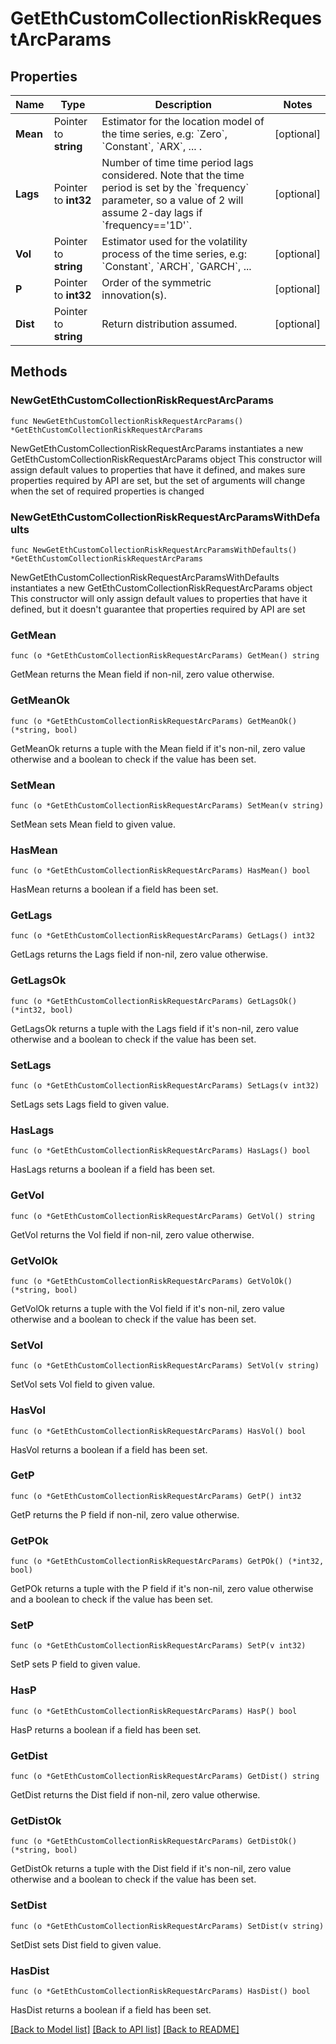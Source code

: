 # GetEthCustomCollectionRiskRequestArcParams

## Properties

Name | Type | Description | Notes
------------ | ------------- | ------------- | -------------
**Mean** | Pointer to **string** | Estimator for the location model of the time series, e.g: &#x60;Zero&#x60;, &#x60;Constant&#x60;, &#x60;ARX&#x60;, ... . | [optional] 
**Lags** | Pointer to **int32** | Number of time time period lags considered. Note that the time period is set by the &#x60;frequency&#x60; parameter, so a value of 2 will assume 2-day lags if &#x60;frequency&#x3D;&#x3D;&#39;1D&#39;&#x60;. | [optional] 
**Vol** | Pointer to **string** | Estimator used for the volatility process of the time series, e.g: &#x60;Constant&#x60;, &#x60;ARCH&#x60;, &#x60;GARCH&#x60;, ...  | [optional] 
**P** | Pointer to **int32** | Order of the symmetric innovation(s). | [optional] 
**Dist** | Pointer to **string** | Return distribution assumed. | [optional] 

## Methods

### NewGetEthCustomCollectionRiskRequestArcParams

`func NewGetEthCustomCollectionRiskRequestArcParams() *GetEthCustomCollectionRiskRequestArcParams`

NewGetEthCustomCollectionRiskRequestArcParams instantiates a new GetEthCustomCollectionRiskRequestArcParams object
This constructor will assign default values to properties that have it defined,
and makes sure properties required by API are set, but the set of arguments
will change when the set of required properties is changed

### NewGetEthCustomCollectionRiskRequestArcParamsWithDefaults

`func NewGetEthCustomCollectionRiskRequestArcParamsWithDefaults() *GetEthCustomCollectionRiskRequestArcParams`

NewGetEthCustomCollectionRiskRequestArcParamsWithDefaults instantiates a new GetEthCustomCollectionRiskRequestArcParams object
This constructor will only assign default values to properties that have it defined,
but it doesn't guarantee that properties required by API are set

### GetMean

`func (o *GetEthCustomCollectionRiskRequestArcParams) GetMean() string`

GetMean returns the Mean field if non-nil, zero value otherwise.

### GetMeanOk

`func (o *GetEthCustomCollectionRiskRequestArcParams) GetMeanOk() (*string, bool)`

GetMeanOk returns a tuple with the Mean field if it's non-nil, zero value otherwise
and a boolean to check if the value has been set.

### SetMean

`func (o *GetEthCustomCollectionRiskRequestArcParams) SetMean(v string)`

SetMean sets Mean field to given value.

### HasMean

`func (o *GetEthCustomCollectionRiskRequestArcParams) HasMean() bool`

HasMean returns a boolean if a field has been set.

### GetLags

`func (o *GetEthCustomCollectionRiskRequestArcParams) GetLags() int32`

GetLags returns the Lags field if non-nil, zero value otherwise.

### GetLagsOk

`func (o *GetEthCustomCollectionRiskRequestArcParams) GetLagsOk() (*int32, bool)`

GetLagsOk returns a tuple with the Lags field if it's non-nil, zero value otherwise
and a boolean to check if the value has been set.

### SetLags

`func (o *GetEthCustomCollectionRiskRequestArcParams) SetLags(v int32)`

SetLags sets Lags field to given value.

### HasLags

`func (o *GetEthCustomCollectionRiskRequestArcParams) HasLags() bool`

HasLags returns a boolean if a field has been set.

### GetVol

`func (o *GetEthCustomCollectionRiskRequestArcParams) GetVol() string`

GetVol returns the Vol field if non-nil, zero value otherwise.

### GetVolOk

`func (o *GetEthCustomCollectionRiskRequestArcParams) GetVolOk() (*string, bool)`

GetVolOk returns a tuple with the Vol field if it's non-nil, zero value otherwise
and a boolean to check if the value has been set.

### SetVol

`func (o *GetEthCustomCollectionRiskRequestArcParams) SetVol(v string)`

SetVol sets Vol field to given value.

### HasVol

`func (o *GetEthCustomCollectionRiskRequestArcParams) HasVol() bool`

HasVol returns a boolean if a field has been set.

### GetP

`func (o *GetEthCustomCollectionRiskRequestArcParams) GetP() int32`

GetP returns the P field if non-nil, zero value otherwise.

### GetPOk

`func (o *GetEthCustomCollectionRiskRequestArcParams) GetPOk() (*int32, bool)`

GetPOk returns a tuple with the P field if it's non-nil, zero value otherwise
and a boolean to check if the value has been set.

### SetP

`func (o *GetEthCustomCollectionRiskRequestArcParams) SetP(v int32)`

SetP sets P field to given value.

### HasP

`func (o *GetEthCustomCollectionRiskRequestArcParams) HasP() bool`

HasP returns a boolean if a field has been set.

### GetDist

`func (o *GetEthCustomCollectionRiskRequestArcParams) GetDist() string`

GetDist returns the Dist field if non-nil, zero value otherwise.

### GetDistOk

`func (o *GetEthCustomCollectionRiskRequestArcParams) GetDistOk() (*string, bool)`

GetDistOk returns a tuple with the Dist field if it's non-nil, zero value otherwise
and a boolean to check if the value has been set.

### SetDist

`func (o *GetEthCustomCollectionRiskRequestArcParams) SetDist(v string)`

SetDist sets Dist field to given value.

### HasDist

`func (o *GetEthCustomCollectionRiskRequestArcParams) HasDist() bool`

HasDist returns a boolean if a field has been set.


[[Back to Model list]](../README.md#documentation-for-models) [[Back to API list]](../README.md#documentation-for-api-endpoints) [[Back to README]](../README.md)


